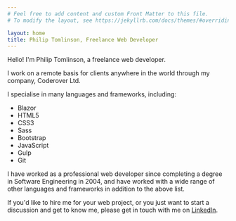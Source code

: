 ```yaml
---
# Feel free to add content and custom Front Matter to this file.
# To modify the layout, see https://jekyllrb.com/docs/themes/#overriding-theme-defaults

layout: home
title: Philip Tomlinson, Freelance Web Developer
---
```

Hello! I'm Philip Tomlinson, a freelance web developer.

I work on a remote basis for clients anywhere in the world through my company, Coderover Ltd.

I specialise in many languages and frameworks, including:

- Blazor
- HTML5
- CSS3
- Sass
- Bootstrap
- JavaScript
- Gulp
- Git

I have worked as a professional web developer since completing a degree in Software Engineering in 2004, and have worked with a wide range of other languages and frameworks in addition to the above list.

If you'd like to hire me for your web project, or you just want to start a discussion and get to know me, please get in touch with me on <a href="https://www.linkedin.com/in/{{ site.linkedin_username }}">LinkedIn</a>.